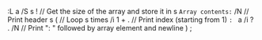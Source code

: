 :L
  a /S s !                // Get the size of the array and store it in s
  `Array contents:` /N    // Print header
  s (                     // Loop s times
    /i 1 + .              // Print index (starting from 1)
    `: ` a /i ? . /N      // Print ": " followed by array element and newline
  )
;
